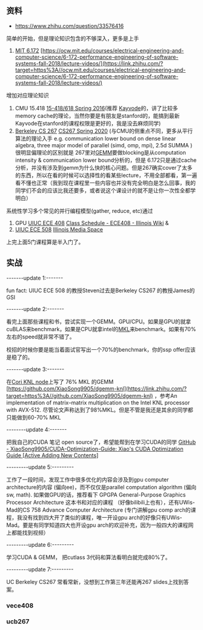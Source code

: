 ## 资料
- https://www.zhihu.com/question/33576416

简单的开始，但是理论知识包含的不够深入，更多是上手

1.  [MIT 6.172](https://zhida.zhihu.com/search?content_id=431041358&content_type=Answer&match_order=1&q=MIT+6.172&zd_token=eyJhbGciOiJIUzI1NiIsInR5cCI6IkpXVCJ9.eyJpc3MiOiJ6aGlkYV9zZXJ2ZXIiLCJleHAiOjE3NDUzODkyMjksInEiOiJNSVQgNi4xNzIiLCJ6aGlkYV9zb3VyY2UiOiJlbnRpdHkiLCJjb250ZW50X2lkIjo0MzEwNDEzNTgsImNvbnRlbnRfdHlwZSI6IkFuc3dlciIsIm1hdGNoX29yZGVyIjoxLCJ6ZF90b2tlbiI6bnVsbH0.Z2dMvksVNmJDFsati1W7CfHrMX13uNn2LJsEZ4UylHQ&zhida_source=entity) [https://ocw.mit.edu/courses/electrical-engineering-and-computer-science/6-172-performance-engineering-of-software-systems-fall-2018/lecture-videos/](https://link.zhihu.com/?target=https%3A//ocw.mit.edu/courses/electrical-engineering-and-computer-science/6-172-performance-engineering-of-software-systems-fall-2018/lecture-videos/)

增加对应理论知识

1.  CMU 15.418 [15-418/618 Spring 2016](https://link.zhihu.com/?target=http%3A//15418.courses.cs.cmu.edu/spring2016/home)(推荐 [Kayvode](https://zhida.zhihu.com/search?content_id=431041358&content_type=Answer&match_order=1&q=Kayvode&zd_token=eyJhbGciOiJIUzI1NiIsInR5cCI6IkpXVCJ9.eyJpc3MiOiJ6aGlkYV9zZXJ2ZXIiLCJleHAiOjE3NDUzODkyMjksInEiOiJLYXl2b2RlIiwiemhpZGFfc291cmNlIjoiZW50aXR5IiwiY29udGVudF9pZCI6NDMxMDQxMzU4LCJjb250ZW50X3R5cGUiOiJBbnN3ZXIiLCJtYXRjaF9vcmRlciI6MSwiemRfdG9rZW4iOm51bGx9.Bjk5ht8KQsyBqva6Y9_oQswVe2rylaDm_sopjsAhz9M&zhida_source=entity)的，讲了比较多memory cache的理论，当然你要是有朋友是stanford的，能搞到最新Kayvode在stanford的课程权限是更好的，我是没去麻烦同学)
2.  [Berkeley CS 267](https://zhida.zhihu.com/search?content_id=431041358&content_type=Answer&match_order=1&q=Berkeley+CS+267&zd_token=eyJhbGciOiJIUzI1NiIsInR5cCI6IkpXVCJ9.eyJpc3MiOiJ6aGlkYV9zZXJ2ZXIiLCJleHAiOjE3NDUzODkyMjksInEiOiJCZXJrZWxleSBDUyAyNjciLCJ6aGlkYV9zb3VyY2UiOiJlbnRpdHkiLCJjb250ZW50X2lkIjo0MzEwNDEzNTgsImNvbnRlbnRfdHlwZSI6IkFuc3dlciIsIm1hdGNoX29yZGVyIjoxLCJ6ZF90b2tlbiI6bnVsbH0.17TphhDgq5fxaO-CrdsmNpsMHLO3QSOgto1lLkR4eHs&zhida_source=entity) [CS267 Spring 2020](https://link.zhihu.com/?target=https%3A//sites.google.com/lbl.gov/cs267-spr2020/) (与CMU的侧重点不同，更多从平行算法的理论入手 e.g. communication lower bound on dense linear algebra, three major model of parallel (simd, omp, mpi), 2.5d SUMMA ) 很明显偏理论的区别就是 267里对[GEMM](https://zhida.zhihu.com/search?content_id=431041358&content_type=Answer&match_order=1&q=GEMM&zd_token=eyJhbGciOiJIUzI1NiIsInR5cCI6IkpXVCJ9.eyJpc3MiOiJ6aGlkYV9zZXJ2ZXIiLCJleHAiOjE3NDUzODkyMjksInEiOiJHRU1NIiwiemhpZGFfc291cmNlIjoiZW50aXR5IiwiY29udGVudF9pZCI6NDMxMDQxMzU4LCJjb250ZW50X3R5cGUiOiJBbnN3ZXIiLCJtYXRjaF9vcmRlciI6MSwiemRfdG9rZW4iOm51bGx9.uoF0l8SuxkcWhpqBxGcZ45hpqHMUBbZUZo49KLF3axs&zhida_source=entity)要做blocking是从computation intensity & communication lower bound分析的，但是 6.172只是通过cache分析，并没有涉及到gemm为什么快的核心问题。但是267确实cover了太多的东西，所以在看的时候可以选择性的看某些lecture，不用全部都看，第一遍看不懂也正常（我到现在课程里一些内容也并没有完全明白是怎么回事，我的同学们不会的应该比我还要多，或者说这个课设计的就不是让你一次性全都学明白）

系统性学习多个常见的并行编程模型(gather, reduce, etc)通过

1.  GPU [UIUC ECE 408](https://zhida.zhihu.com/search?content_id=431041358&content_type=Answer&match_order=1&q=UIUC+ECE+408&zd_token=eyJhbGciOiJIUzI1NiIsInR5cCI6IkpXVCJ9.eyJpc3MiOiJ6aGlkYV9zZXJ2ZXIiLCJleHAiOjE3NDUzODkyMjksInEiOiJVSVVDIEVDRSA0MDgiLCJ6aGlkYV9zb3VyY2UiOiJlbnRpdHkiLCJjb250ZW50X2lkIjo0MzEwNDEzNTgsImNvbnRlbnRfdHlwZSI6IkFuc3dlciIsIm1hdGNoX29yZGVyIjoxLCJ6ZF90b2tlbiI6bnVsbH0.s0QoK_Xl9N9UovYxB2sk5wgcmPEU_HvrKr59yrL3f50&zhida_source=entity) [Class Schedule - ECE408 - Illinois Wiki](https://link.zhihu.com/?target=https%3A//wiki.illinois.edu/wiki/display/ECE408/Class%2BSchedule) &
2.  [UIUC ECE 508](https://zhida.zhihu.com/search?content_id=431041358&content_type=Answer&match_order=1&q=UIUC+ECE+508&zd_token=eyJhbGciOiJIUzI1NiIsInR5cCI6IkpXVCJ9.eyJpc3MiOiJ6aGlkYV9zZXJ2ZXIiLCJleHAiOjE3NDUzODkyMjksInEiOiJVSVVDIEVDRSA1MDgiLCJ6aGlkYV9zb3VyY2UiOiJlbnRpdHkiLCJjb250ZW50X2lkIjo0MzEwNDEzNTgsImNvbnRlbnRfdHlwZSI6IkFuc3dlciIsIm1hdGNoX29yZGVyIjoxLCJ6ZF90b2tlbiI6bnVsbH0.YocUyhn4iF9IzH5Hc4Tx7sUDLeniV3kTk-tB0XbI9UY&zhida_source=entity) [Illinois Media Space](https://link.zhihu.com/?target=https%3A//mediaspace.illinois.edu/channel/ECE_CS%252B508_%252BFall%252B2021/225731413)

上完上面5门课程算是半入门了。

## 实战  

\-------update 1:-------

fun fact: UIUC ECE 508 的教授Steven过去是Berkeley CS267 的教授James的GSI

  

\-------update 2:-------

看完上面那些课程和书，尝试实现一个GEMM。GPU/CPU。如果是GPU的就拿cuBLAS来benchmark，如果是CPU就拿intel的[MKL](https://zhida.zhihu.com/search?content_id=431041358&content_type=Answer&match_order=1&q=MKL&zd_token=eyJhbGciOiJIUzI1NiIsInR5cCI6IkpXVCJ9.eyJpc3MiOiJ6aGlkYV9zZXJ2ZXIiLCJleHAiOjE3NDUzODkyMjksInEiOiJNS0wiLCJ6aGlkYV9zb3VyY2UiOiJlbnRpdHkiLCJjb250ZW50X2lkIjo0MzEwNDEzNTgsImNvbnRlbnRfdHlwZSI6IkFuc3dlciIsIm1hdGNoX29yZGVyIjoxLCJ6ZF90b2tlbiI6bnVsbH0.KJFchZAFDslkW7KlUwXRBc41MGNNpJH8UQ39WFNFevY&zhida_source=entity)来benchmark。如果有70%左右的speed就非常不错了。

校招的时候你要是能当着面试官写出一个70%的benchmark，你的ssp offer应该是稳了的。

  

\-------update 3:-------

在[Cori KNL node](https://zhida.zhihu.com/search?content_id=431041358&content_type=Answer&match_order=1&q=Cori+KNL+node&zd_token=eyJhbGciOiJIUzI1NiIsInR5cCI6IkpXVCJ9.eyJpc3MiOiJ6aGlkYV9zZXJ2ZXIiLCJleHAiOjE3NDUzODkyMjksInEiOiJDb3JpIEtOTCBub2RlIiwiemhpZGFfc291cmNlIjoiZW50aXR5IiwiY29udGVudF9pZCI6NDMxMDQxMzU4LCJjb250ZW50X3R5cGUiOiJBbnN3ZXIiLCJtYXRjaF9vcmRlciI6MSwiemRfdG9rZW4iOm51bGx9.UKo5Sb8fca9jlTq98tiGC5VIvyfKyt1X574J_Mml6P4&zhida_source=entity)上写了 76% MKL 的GEMM [https://github.com/XiaoSong9905/dgemm-knl](https://link.zhihu.com/?target=https%3A//github.com/XiaoSong9905/dgemm-knl) ，参考An implementation of matrix–matrix multiplication on the Intel KNL processor with AVX-512. 尽管论文声称达到了98%MKL。但是不管是我还是其余的同学都只能做到60-70% MKL

  

\--------update 4:-------

把我自己的CUDA 笔记 open source了，希望能帮到在学习CUDA的同学 [GitHub - XiaoSong9905/CUDA-Optimization-Guide: Xiao's CUDA Optimization Guide \[Active Adding New Contents\]](https://link.zhihu.com/?target=https%3A//github.com/XiaoSong9905/CUDA-Optimization-Guide)

  

\---------update 5:---------

工作了一段时间，发现工作中很多优化的内容会涉及到gpu computer architecture的内容 (偏向ee)，而不仅仅是parallel computation algorithm (偏向sw, math). 如果做GPU的话，推荐看下 GPGPA General-Purpose Graphics Processor Architecture 这本书和对应的课程 （好像bilibili上也有），还有UWis-Mad的CS 758 Advance Computer Architecture (专门讲解gpu comp arch的课程，我没有找到四大开了类似的课程，唯一开设gpu arch的好像只有UWis-Mad。要是有同学知道四大也开设gpu arch的欢迎补充，因为一般四大的课程网上都能找到视频）

  

\---------update 6:---------

学习CUDA & GEMM， 把cutlass 3代码和算法看明白就完成80%了。

  

\---------update 7:---------

UC Berkeley CS267 常看常新，没想到工作第三年还能再267 slides上找到答案。

### vece408


### ucb267